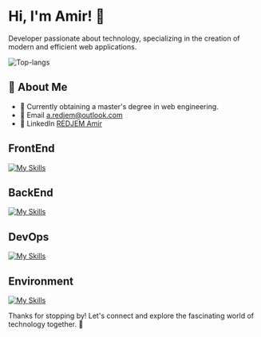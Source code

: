 # Hi, I'm Amir! 👋

Developer passionate about technology, specializing in the creation of modern and efficient web applications.

![Top-langs](https://github-readme-stats.vercel.app/api/top-langs?username=REDJEM-Amir&theme=vue-dark&show_icons=true&hide_border=true&layout=compact&count_private=true)

## 🚀 About Me

- 🔭 Currently obtaining a master's degree in web engineering.
- 📧 Email <a href="mailto:a.redjem@outlook.com" target="_blank">a.redjem@outlook.com</a>
- 💼 LinkedIn <a href="https://www.linkedin.com/in/amir-redjem-963049230/" target="_blank">REDJEM Amir</a>

## FrontEnd
[![My Skills](https://skillicons.dev/icons?i=nextjs)]([https://skillicons.dev](https://skillicons.dev))

## BackEnd
[![My Skills](https://skillicons.dev/icons?i=nestjs,spring,golang)](httpst://skillicons.dev)

## DevOps
[![My Skills](https://skillicons.dev/icons?i=ubuntu,terraform,ansible,docker,kubernetes,grafana,aws)](https://skillicons.dev)

## Environment
[![My Skills](https://skillicons.dev/icons?i=vscode,github,gitlab)](https://skillicons.dev)

Thanks for stopping by! Let's connect and explore the fascinating world of technology together. 🚀
